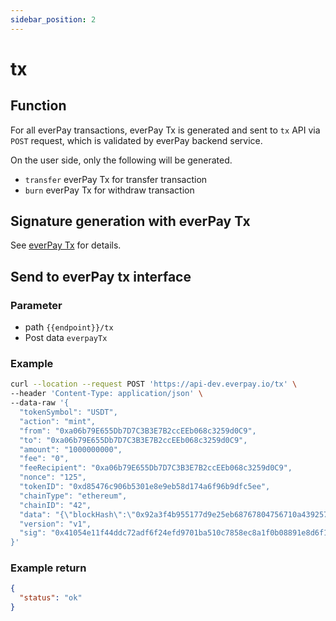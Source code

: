```yaml
---
sidebar_position: 2
---
```


# tx

## Function

For all everPay transactions, everPay Tx is generated and sent to `tx` API via `POST` request, which is validated by everPay backend service.

On the user side, only the following will be generated.
* `transfer` everPay Tx for transfer transaction
* `burn` everPay Tx for withdraw transaction

## Signature generation with everPay Tx
See [everPay Tx](../../everpay-tx) for details.

## Send to everPay tx interface

### Parameter
* path `{{endpoint}}/tx`
* Post data `everpayTx`

### Example
```bash
curl --location --request POST 'https://api-dev.everpay.io/tx' \
--header 'Content-Type: application/json' \
--data-raw '{
  "tokenSymbol": "USDT",
  "action": "mint",
  "from": "0xa06b79E655Db7D7C3B3E7B2ccEEb068c3259d0C9",
  "to": "0xa06b79E655Db7D7C3B3E7B2ccEEb068c3259d0C9",
  "amount": "1000000000",
  "fee": "0",
  "feeRecipient": "0xa06b79E655Db7D7C3B3E7B2ccEEb068c3259d0C9",
  "nonce": "125",
  "tokenID": "0xd85476c906b5301e8e9eb58d174a6f96b9dfc5ee",
  "chainType": "ethereum",
  "chainID": "42",
  "data": "{\"blockHash\":\"0x92a3f4b955177d9e25eb68767804756710a43925726f6028ae41f8c1682e4516\",\"blockNumber\":\"0x172763a\",\"chainId\":\"0x2a\",\"condition\":null,\"creates\":null,\"from\":\"0xa06b79e655db7d7c3b3e7b2cceeb068c3259d0c9\",\"gas\":\"0x1319e\",\"gasPrice\":\"0x2d1375900\",\"hash\":\"0x8633e2e294dd2b0995bbd313390797be673f67196c51c0f49b8f17c0893d1c66\",\"input\":\"0xa9059cbb0000000000000000000000007749cc63da481aae8fe846db55b2cd216663a984000000000000000000000000000000000000000000000000000000003b9aca00\",\"nonce\":\"0x2ee\",\"publicKey\":\"0x103e40746c8cadcf3ec79cc5143e98c23bf22bf3e4abb6cd96221dfc2439494bbd2cdbb232bff9b69f931542e2ceb13253eaebe977f3613a9686a782738e6424\",\"r\":\"0xd959cbaffe7ab911a312fd023452a7dede9483a85ba8800961f36b040cf1f310\",\"raw\":\"0xf8ac8202ee8502d13759008301319e94d85476c906b5301e8e9eb58d174a6f96b9dfc5ee80b844a9059cbb0000000000000000000000007749cc63da481aae8fe846db55b2cd216663a984000000000000000000000000000000000000000000000000000000003b9aca0077a0d959cbaffe7ab911a312fd023452a7dede9483a85ba8800961f36b040cf1f310a04a15cadb83b39d565154e0bb4c149d7ff478791ea82e1a3a1a2a91a047b8c52c\",\"s\":\"0x4a15cadb83b39d565154e0bb4c149d7ff478791ea82e1a3a1a2a91a047b8c52c\",\"standardV\":\"0x0\",\"to\":\"0xd85476c906b5301e8e9eb58d174a6f96b9dfc5ee\",\"transactionIndex\":\"0x3\",\"v\":\"0x77\",\"value\":\"0x0\"}",
  "version": "v1",
  "sig": "0x41054e11f44ddc72adf6f24efd9701ba510c7858ec8a1f0b08891e8d6f19869b552fb79134cb804d9074a3230c727c29930786435c46be21804dac0e3d871d831c"
}'
```

### Example return

```json
{
  "status": "ok"
}
```